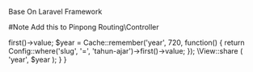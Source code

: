 Base On Laravel Framework

#Note
    Add this to Pinpong Routing\Controller
<?php

namespace Pingpong\Modules\Routing;

use Illuminate\Foundation\Bus\DispatchesCommands;
use Illuminate\Routing\Controller as BaseController;
use Illuminate\Foundation\Validation\ValidatesRequests;
use Illuminate\Support\Facades\Cache;
use Modules\Siswa\Entities\Config;

abstract class Controller extends BaseController
{
    use DispatchesCommands, ValidatesRequests;

    public function __construct() {

        //        $year = Config::where('slug', '=', 'tahun-ajar')->first()->value;

        $year = Cache::remember('year', 720, function()
        {
            return Config::where('slug', '=', 'tahun-ajar')->first()->value;
        });

        \View::share ( 'year', $year );

    }
}
